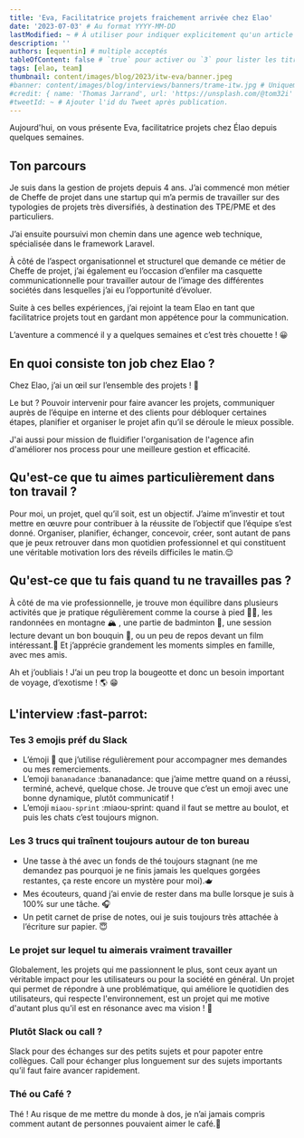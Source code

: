 ```yaml
---
title: 'Eva, Facilitatrice projets fraichement arrivée chez Elao'
date: '2023-07-03' # Au format YYYY-MM-DD
lastModified: ~ # À utiliser pour indiquer explicitement qu'un article à été mis à jour
description: ''
authors: [equentin] # multiple acceptés
tableOfContent: false # `true` pour activer ou `3` pour lister les titres sur 3 niveaux.
tags: [elao, team]
thumbnail: content/images/blog/2023/itw-eva/banner.jpeg
#banner: content/images/blog/interviews/banners/trame-itw.jpg # Uniquement si différent de la minitature (thumbnail)
#credit: { name: 'Thomas Jarrand', url: 'https://unsplash.com/@tom32i' } # Pour créditer la photo utilisée en miniature
#tweetId: ~ # Ajouter l'id du Tweet après publication.
---
```



Aujourd'hui, on vous présente Eva, facilitatrice projets chez Élao depuis quelques semaines.


## Ton parcours

Je suis dans la gestion de projets depuis 4 ans. J’ai commencé mon métier de Cheffe de projet dans une startup qui m’a permis de travailler sur des typologies de projets très diversifiés, à destination des TPE/PME et des particuliers.

J’ai ensuite poursuivi mon chemin dans une agence web technique, spécialisée dans le framework Laravel.

À côté de l’aspect organisationnel et structurel que demande ce métier de Cheffe de projet, j’ai également eu l’occasion d’enfiler ma casquette communicationnelle pour travailler autour de l’image des différentes sociétés dans lesquelles j’ai eu l’opportunité d’évoluer.

Suite à ces belles expériences, j’ai rejoint la team Elao en tant que facilitatrice projets tout en gardant mon appétence pour la communication.

L’aventure a commencé il y a quelques semaines et c’est très chouette ! 😀

## En quoi consiste ton job chez Elao ?

Chez Elao, j’ai un œil sur l’ensemble des projets ! 👀

Le but ? Pouvoir intervenir pour faire avancer les projets, communiquer auprès de l’équipe en interne et des clients pour débloquer certaines étapes, planifier et organiser le projet afin qu’il se déroule le mieux possible.

J'ai aussi pour mission de fluidifier l'organisation de l'agence afin d'améliorer nos process pour une meilleure gestion et efficacité.

## Qu'est-ce que tu aimes particulièrement dans ton travail ?

Pour moi, un projet, quel qu’il soit, est un objectif. J’aime m’investir et tout mettre en œuvre pour contribuer à la réussite de l’objectif que l’équipe s’est donné. Organiser, planifier, échanger, concevoir, créer, sont autant de pans que je peux retrouver dans mon quotidien professionnel et qui constituent une véritable motivation lors des réveils difficiles le matin.😌

## Qu'est-ce que tu fais quand tu ne travailles pas ?

À côté de ma vie professionnelle, je trouve mon équilibre dans plusieurs activités que je pratique régulièrement comme la course à pied 🏃‍♀️, les randonnées en montagne 🏔 , une partie de badminton 🏸, une session lecture devant un bon bouquin 📖, ou un peu de repos devant un film intéressant.🎥 Et j’apprécie grandement les moments simples en famille, avec mes amis.

Ah et j’oubliais ! J’ai un peu trop la bougeotte et donc un besoin important de voyage, d’exotisme ! 🌎 😁

## L'interview :fast-parrot:

### Tes 3 emojis préf du Slack

- L’émoji 🙏 que j’utilise régulièrement pour accompagner mes demandes ou mes remerciements.
- L’emoji `bananadance` :bananadance: que j’aime mettre quand on a réussi, terminé, achevé, quelque chose. Je trouve que c’est un emoji avec une bonne dynamique, plutôt communicatif !
- L’emoji `miaou-sprint` :miaou-sprint: quand il faut se mettre au boulot, et puis les chats c’est toujours mignon.


### Les 3 trucs qui traînent toujours autour de ton bureau

- Une tasse à thé avec un fonds de thé toujours stagnant (ne me demandez pas pourquoi je ne finis jamais les quelques gorgées restantes, ça reste encore un mystère pour moi).🫖
- Mes écouteurs, quand j’ai envie de rester dans ma bulle lorsque je suis à 100% sur une tâche. 🎧
- Un petit carnet de prise de notes, oui je suis toujours très attachée à l’écriture sur papier. 😇

### Le projet sur lequel tu aimerais vraiment travailler

Globalement, les projets qui me passionnent le plus, sont ceux ayant un véritable impact pour les utilisateurs ou pour la société en général. Un projet qui permet de répondre à une problématique, qui améliore le quotidien des utilisateurs, qui respecte l'environnement, est un projet qui me motive d'autant plus qu'il est en résonance avec ma vision ! 💚

### Plutôt Slack ou call ?

Slack pour des échanges sur des petits sujets et pour papoter entre collègues. Call pour échanger plus longuement sur des sujets importants qu’il faut faire avancer rapidement.

### Thé ou Café ?

Thé ! Au risque de me mettre du monde à dos, je n’ai jamais compris comment autant de personnes pouvaient aimer le café.🤔

